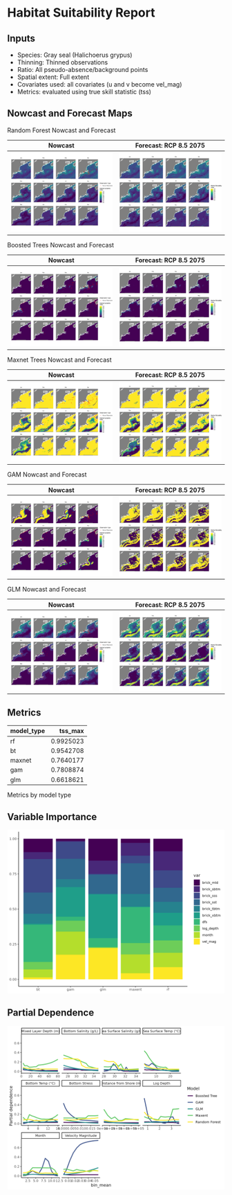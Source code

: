 Habitat Suitability Report
================

## Inputs

- Species: Gray seal (Halichoerus grypus)
- Thinning: Thinned observations
- Ratio: All pseudo-absence/background points
- Spatial extent: Full extent
- Covariates used: all covariates (u and v become vel_mag)
- Metrics: evaluated using true skill statistic (tss)

## Nowcast and Forecast Maps

Random Forest Nowcast and Forecast

| Nowcast | Forecast: RCP 8.5 2075 |
|:--:|:--:|
| ![](../../../../tidy_reports/versions/c12/000320/c12.000320.01_12_rf_compiled_casts.png) | ![](../../../../tidy_reports/versions/c12/000324/c12.000324.01_12_rf_compiled_casts.png) |

Boosted Trees Nowcast and Forecast

| Nowcast | Forecast: RCP 8.5 2075 |
|:--:|:--:|
| ![](../../../../tidy_reports/versions/c12/000320/c12.000320.01_12_bt_compiled_casts.png) | ![](../../../../tidy_reports/versions/c12/000324/c12.000324.01_12_bt_compiled_casts.png) |

Maxnet Trees Nowcast and Forecast

| Nowcast | Forecast: RCP 8.5 2075 |
|:--:|:--:|
| ![](../../../../tidy_reports/versions/c12/000320/c12.000320.01_12_maxent_compiled_casts.png) | ![](../../../../tidy_reports/versions/c12/000324/c12.000324.01_12_maxent_compiled_casts.png) |

GAM Nowcast and Forecast

| Nowcast | Forecast: RCP 8.5 2075 |
|:--:|:--:|
| ![](../../../../tidy_reports/versions/c12/000320/c12.000320.01_12_gam_compiled_casts.png) | ![](../../../../tidy_reports/versions/c12/000324/c12.000324.01_12_gam_compiled_casts.png) |

GLM Nowcast and Forecast

| Nowcast | Forecast: RCP 8.5 2075 |
|:--:|:--:|
| ![](../../../../tidy_reports/versions/c12/000320/c12.000320.01_12_glm_compiled_casts.png) | ![](../../../../tidy_reports/versions/c12/000324/c12.000324.01_12_glm_compiled_casts.png) |

## Metrics

| model_type |   tss_max |
|:-----------|----------:|
| rf         | 0.9925023 |
| bt         | 0.9542708 |
| maxnet     | 0.7640177 |
| gam        | 0.7808874 |
| glm        | 0.6618621 |

Metrics by model type

## Variable Importance

![](m12.00032_tidy_compiled_files/figure-gfm/variable_importance-1.png)

## Partial Dependence

![](m12.00032_tidy_compiled_files/figure-gfm/partial_dependence-1.png)
